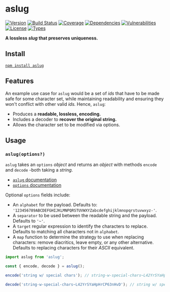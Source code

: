 # aslug

[![Version](https://img.shields.io/npm/v/aslug.svg)](https://www.npmjs.com/package/aslug)
[![Build Status](https://img.shields.io/travis/rafamel/aslug.svg)](https://travis-ci.org/rafamel/aslug)
[![Coverage](https://img.shields.io/coveralls/rafamel/aslug.svg)](https://coveralls.io/github/rafamel/aslug)
[![Dependencies](https://img.shields.io/david/rafamel/aslug.svg)](https://david-dm.org/rafamel/aslug)
[![Vulnerabilities](https://img.shields.io/snyk/vulnerabilities/npm/aslug.svg)](https://snyk.io/test/npm/aslug)
[![License](https://img.shields.io/github/license/rafamel/aslug.svg)](https://github.com/rafamel/aslug/blob/master/LICENSE)
[![Types](https://img.shields.io/npm/types/aslug.svg)](https://www.npmjs.com/package/aslug)

<!-- markdownlint-disable MD036 -->
**A lossless *slug* that preserves uniqueness.**
<!-- markdownlint-enable MD036 -->

## Install

[`npm install aslug`](https://www.npmjs.com/package/aslug)

## Features

An example use case for `aslug` would be a set of *ids* that have to be made safe for some character set, while maintaining readability and ensuring they won't conflict with other valid *ids.* Hence, `aslug`:

* Produces a **readable, lossless, encoding.**
* Includes a decoder to **recover the original string.**
* Allows the character set to be modified via options.

## Usage

### `aslug(options?)`

`aslug` takes an `options` *object* and returns an *object* with methods `encode` and `decode` -both taking a *string*.

* [`aslug` documentation](https://rafamel.github.io/aslug/globals.html#aslug)
* [`options` documentation](https://rafamel.github.io/aslug/interfaces/ioptions.html)

Optional `options` fields include:

* An `alphabet` for the payload. Defaults to: `'123456789ABCDEFGHIJKLMNPQRSTUVWXYZabcdefghijklmnopqrstuvwxyz-'`.
* A `separator` to be used between the readable string and the payload. Defaults to `'~'`.
* A `target` regular expression to identify the characters to replace. Defaults to matching all characters not in `alphabet`.
* A `map` function to determine the strategy to use when replacing characters: remove diacritics, leave empty, or any other alternative. Defaults to replacing characters for their *ASCII* equivalent.

```javascript
import aslug from 'aslug';

const { encode, decode } = aslug();

encode('string w/ special chars'); // string-w-special-chars~L42YrSYaHpHrCP63nHvD

decode('string-w-special-chars~L42YrSYaHpHrCP63nHvD'); // string w/ special chars
```

